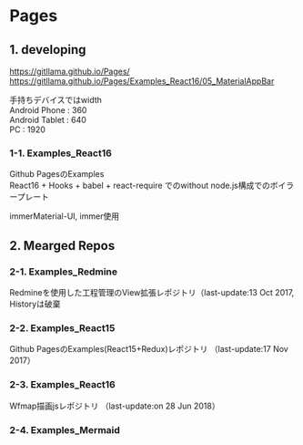 # Pages

## 1. developing

https://gitllama.github.io/Pages/  
https://gitllama.github.io/Pages/Examples_React16/05_MaterialAppBar

手持ちデバイスではwidth  
 Android Phone : 360  
 Android Tablet : 640  
 PC : 1920  

### 1-1. Examples_React16

Github PagesのExamples  
React16 + Hooks + babel + react-require でのwithout node.js構成でのボイラープレート

immerMaterial-UI, immer使用

## 2. Mearged Repos

### 2-1. Examples_Redmine

Redmineを使用した工程管理のView拡張レポジトリ（last-update:13 Oct 2017, Historyは破棄 

### 2-2. Examples_React15

Github PagesのExamples(React15+Redux)レポジトリ （last-update:17 Nov 2017）

### 2-3. Examples_React16

Wfmap描画jsレポジトリ （last-update:on 28 Jun 2018）

### 2-4. Examples_Mermaid

